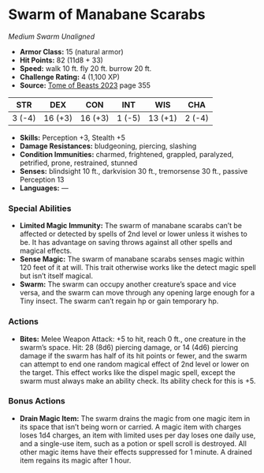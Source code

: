 # Swarm of Manabane Scarabs

*Medium* *Swarm* *Unaligned*

- **Armor Class:** 15 (natural armor)
- **Hit Points:** 82 (11d8 + 33)
- **Speed:** walk 10 ft. fly 20 ft. burrow 20 ft.
- **Challenge Rating:** 4 (1,100 XP)
- **Source:** [Tome of Beasts 2023](https://koboldpress.com/kpstore/product/tome-of-beasts-1-2023-edition/) page 355

| STR | DEX | CON | INT | WIS | CHA |
| --- | --- | --- | --- | --- | --- |
| 3 (-4) | 16 (+3) | 16 (+3) | 1 (-5) | 13 (+1) | 2 (-4) |

- **Skills:** Perception +3, Stealth +5
- **Damage Resistances:** bludgeoning, piercing, slashing
- **Condition Immunities:** charmed, frightened, grappled, paralyzed, petrified, prone, restrained, stunned
- **Senses:** blindsight 10 ft., darkvision 30 ft., tremorsense 30 ft., passive Perception 13
- **Languages:** —

### Special Abilities

- **Limited Magic Immunity:** The swarm of manabane scarabs can’t be affected or detected by spells of 2nd level or lower unless it wishes to be. It has advantage on saving throws against all other spells and magical effects.
- **Sense Magic:** The swarm of manabane scarabs senses magic within 120 feet of it at will. This trait otherwise works like the detect magic spell but isn’t itself magical.
- **Swarm:** The swarm can occupy another creature’s space and vice versa, and the swarm can move through any opening large enough for a Tiny insect. The swarm can’t regain hp or gain temporary hp.

### Actions

- **Bites:** Melee Weapon Attack: +5 to hit, reach 0 ft., one creature in the swarm’s space. Hit: 28 (8d6) piercing damage, or 14 (4d6) piercing damage if the swarm has half of its hit points or fewer, and the swarm can attempt to end one random magical effect of 2nd level or lower on the target. This effect works like the dispel magic spell, except the swarm must always make an ability check. Its ability check for this is +5.

### Bonus Actions

- **Drain Magic Item:** The swarm drains the magic from one magic item in its space that isn’t being worn or carried. A magic item with charges loses 1d4 charges, an item with limited uses per day loses one daily use, and a single-use item, such as a potion or spell scroll is destroyed. All other magic items have their effects suppressed for 1 minute. A drained item regains its magic after 1 hour.
